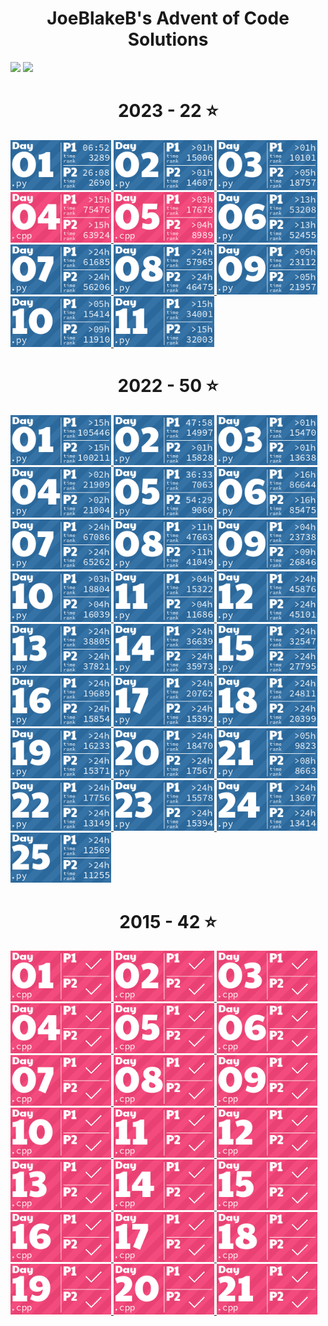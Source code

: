 <h1 align="center">
  JoeBlakeB's Advent of Code Solutions
</h1>

![](https://img.shields.io/badge/Total_Stars-114_⭐-blue)
![](https://img.shields.io/badge/Total_Lines_of_Code-3098-blue)

<!-- AOC TILES BEGIN -->
<h1 align="center">
  2023 - 22 ⭐
</h1>
<a href="2023/01-Trebuchet.py">
  <img src=".github/AoCTiles/images/2023/01.png" width="161px" style="style='min-width: calc(20 % - 4px);'">
</a>
<a href="2023/02-Cube-Conundrum.py">
  <img src=".github/AoCTiles/images/2023/02.png" width="161px" style="style='min-width: calc(20 % - 4px);'">
</a>
<a href="2023/03-Gear-Ratios.py">
  <img src=".github/AoCTiles/images/2023/03.png" width="161px" style="style='min-width: calc(20 % - 4px);'">
</a>
<a href="2023/04-Scratchcards.cpp">
  <img src=".github/AoCTiles/images/2023/04.png" width="161px" style="style='min-width: calc(20 % - 4px);'">
</a>
<a href="2023/05-If-You-Give-A-Seed-A-Fertilizer.cpp">
  <img src=".github/AoCTiles/images/2023/05.png" width="161px" style="style='min-width: calc(20 % - 4px);'">
</a>
<a href="2023/06-Wait-For-It.py">
  <img src=".github/AoCTiles/images/2023/06.png" width="161px" style="style='min-width: calc(20 % - 4px);'">
</a>
<a href="2023/07-Camel-Cards.py">
  <img src=".github/AoCTiles/images/2023/07.png" width="161px" style="style='min-width: calc(20 % - 4px);'">
</a>
<a href="2023/08-Haunted-Wasteland.py">
  <img src=".github/AoCTiles/images/2023/08.png" width="161px" style="style='min-width: calc(20 % - 4px);'">
</a>
<a href="2023/09-Mirage-Maintenance.py">
  <img src=".github/AoCTiles/images/2023/09.png" width="161px" style="style='min-width: calc(20 % - 4px);'">
</a>
<a href="2023/10-Pipe-Maze.py">
  <img src=".github/AoCTiles/images/2023/10.png" width="161px" style="style='min-width: calc(20 % - 4px);'">
</a>
<a href="2023/11-Cosmic-Expansion.py">
  <img src=".github/AoCTiles/images/2023/11.png" width="161px" style="style='min-width: calc(20 % - 4px);'">
</a>
<h1 align="center">
  2022 - 50 ⭐
</h1>
<a href="2022/01-Calorie-Counting.py">
  <img src=".github/AoCTiles/images/2022/01.png" width="161px" style="style='min-width: calc(20 % - 4px);'">
</a>
<a href="2022/02-Rock-Paper-Scissors.py">
  <img src=".github/AoCTiles/images/2022/02.png" width="161px" style="style='min-width: calc(20 % - 4px);'">
</a>
<a href="2022/03-Rucksack-Reorganization.py">
  <img src=".github/AoCTiles/images/2022/03.png" width="161px" style="style='min-width: calc(20 % - 4px);'">
</a>
<a href="2022/04-Camp-Cleanup.py">
  <img src=".github/AoCTiles/images/2022/04.png" width="161px" style="style='min-width: calc(20 % - 4px);'">
</a>
<a href="2022/05-Supply-Stacks.py">
  <img src=".github/AoCTiles/images/2022/05.png" width="161px" style="style='min-width: calc(20 % - 4px);'">
</a>
<a href="2022/06-Tuning-Trouble.py">
  <img src=".github/AoCTiles/images/2022/06.png" width="161px" style="style='min-width: calc(20 % - 4px);'">
</a>
<a href="2022/07-No-Space-Left-On-Device.py">
  <img src=".github/AoCTiles/images/2022/07.png" width="161px" style="style='min-width: calc(20 % - 4px);'">
</a>
<a href="2022/08-Treetop-Tree-House.py">
  <img src=".github/AoCTiles/images/2022/08.png" width="161px" style="style='min-width: calc(20 % - 4px);'">
</a>
<a href="2022/09-Rope-Bridge.py">
  <img src=".github/AoCTiles/images/2022/09.png" width="161px" style="style='min-width: calc(20 % - 4px);'">
</a>
<a href="2022/10-Cathode-Ray-Tube.py">
  <img src=".github/AoCTiles/images/2022/10.png" width="161px" style="style='min-width: calc(20 % - 4px);'">
</a>
<a href="2022/11-Monkey-in-the-Middle.py">
  <img src=".github/AoCTiles/images/2022/11.png" width="161px" style="style='min-width: calc(20 % - 4px);'">
</a>
<a href="2022/12-Hill-Climbing-Algorithm.py">
  <img src=".github/AoCTiles/images/2022/12.png" width="161px" style="style='min-width: calc(20 % - 4px);'">
</a>
<a href="2022/13-Distress-Signal.py">
  <img src=".github/AoCTiles/images/2022/13.png" width="161px" style="style='min-width: calc(20 % - 4px);'">
</a>
<a href="2022/14-Regolith-Reservoir.py">
  <img src=".github/AoCTiles/images/2022/14.png" width="161px" style="style='min-width: calc(20 % - 4px);'">
</a>
<a href="2022/15-Beacon-Exclusion-Zone.py">
  <img src=".github/AoCTiles/images/2022/15.png" width="161px" style="style='min-width: calc(20 % - 4px);'">
</a>
<a href="2022/16-Proboscidea-Volcanium.py">
  <img src=".github/AoCTiles/images/2022/16.png" width="161px" style="style='min-width: calc(20 % - 4px);'">
</a>
<a href="2022/17-Pyroclastic-Flow.py">
  <img src=".github/AoCTiles/images/2022/17.png" width="161px" style="style='min-width: calc(20 % - 4px);'">
</a>
<a href="2022/18-Boiling-Boulders.py">
  <img src=".github/AoCTiles/images/2022/18.png" width="161px" style="style='min-width: calc(20 % - 4px);'">
</a>
<a href="2022/19-Not-Enough-Minerals.py">
  <img src=".github/AoCTiles/images/2022/19.png" width="161px" style="style='min-width: calc(20 % - 4px);'">
</a>
<a href="2022/20-Grove-Positioning-System.py">
  <img src=".github/AoCTiles/images/2022/20.png" width="161px" style="style='min-width: calc(20 % - 4px);'">
</a>
<a href="2022/21-Monkey-Maths.py">
  <img src=".github/AoCTiles/images/2022/21.png" width="161px" style="style='min-width: calc(20 % - 4px);'">
</a>
<a href="2022/22-Monkey-Map.py">
  <img src=".github/AoCTiles/images/2022/22.png" width="161px" style="style='min-width: calc(20 % - 4px);'">
</a>
<a href="2022/23-Unstable-Diffusion.py">
  <img src=".github/AoCTiles/images/2022/23.png" width="161px" style="style='min-width: calc(20 % - 4px);'">
</a>
<a href="2022/24-Blizzard-Basin.py">
  <img src=".github/AoCTiles/images/2022/24.png" width="161px" style="style='min-width: calc(20 % - 4px);'">
</a>
<a href="2022/25-Full-of-Hot-Air.py">
  <img src=".github/AoCTiles/images/2022/25.png" width="161px" style="style='min-width: calc(20 % - 4px);'">
</a>
<h1 align="center">
  2015 - 42 ⭐
</h1>
<a href="2015/01-Not-Quite-Lisp.cpp">
  <img src=".github/AoCTiles/images/2015/01.png" width="161px" style="style='min-width: calc(20 % - 4px);'">
</a>
<a href="2015/02-I-Was-Told-There-Would-Be-No-Maths.cpp">
  <img src=".github/AoCTiles/images/2015/02.png" width="161px" style="style='min-width: calc(20 % - 4px);'">
</a>
<a href="2015/03-Perfectly-Spherical-Houses-in-a-Vacuum.cpp">
  <img src=".github/AoCTiles/images/2015/03.png" width="161px" style="style='min-width: calc(20 % - 4px);'">
</a>
<a href="2015/04-The-Ideal-Stocking-Stuffer.cpp">
  <img src=".github/AoCTiles/images/2015/04.png" width="161px" style="style='min-width: calc(20 % - 4px);'">
</a>
<a href="2015/05-Doesnt-He-Have-Intern-Elves-For-This.cpp">
  <img src=".github/AoCTiles/images/2015/05.png" width="161px" style="style='min-width: calc(20 % - 4px);'">
</a>
<a href="2015/06-Probably-a-Fire-Hazard.cpp">
  <img src=".github/AoCTiles/images/2015/06.png" width="161px" style="style='min-width: calc(20 % - 4px);'">
</a>
<a href="2015/07-Some-Assembly-Required.cpp">
  <img src=".github/AoCTiles/images/2015/07.png" width="161px" style="style='min-width: calc(20 % - 4px);'">
</a>
<a href="2015/08-Matchsticks.cpp">
  <img src=".github/AoCTiles/images/2015/08.png" width="161px" style="style='min-width: calc(20 % - 4px);'">
</a>
<a href="2015/09-All-in-a-Single-Night.cpp">
  <img src=".github/AoCTiles/images/2015/09.png" width="161px" style="style='min-width: calc(20 % - 4px);'">
</a>
<a href="2015/10-Elves-Look-Elves-Say.cpp">
  <img src=".github/AoCTiles/images/2015/10.png" width="161px" style="style='min-width: calc(20 % - 4px);'">
</a>
<a href="2015/11-Corporate-Policy.cpp">
  <img src=".github/AoCTiles/images/2015/11.png" width="161px" style="style='min-width: calc(20 % - 4px);'">
</a>
<a href="2015/12-JSAbacusFramework.cpp">
  <img src=".github/AoCTiles/images/2015/12.png" width="161px" style="style='min-width: calc(20 % - 4px);'">
</a>
<a href="2015/13-Knights-of-the-Dinner-Table.cpp">
  <img src=".github/AoCTiles/images/2015/13.png" width="161px" style="style='min-width: calc(20 % - 4px);'">
</a>
<a href="2015/14-Reindeer-Olympics.cpp">
  <img src=".github/AoCTiles/images/2015/14.png" width="161px" style="style='min-width: calc(20 % - 4px);'">
</a>
<a href="2015/15-Science-for-Hungry-People.cpp">
  <img src=".github/AoCTiles/images/2015/15.png" width="161px" style="style='min-width: calc(20 % - 4px);'">
</a>
<a href="2015/16-aunt-sue.cpp">
  <img src=".github/AoCTiles/images/2015/16.png" width="161px" style="style='min-width: calc(20 % - 4px);'">
</a>
<a href="2015/17-No-Such-Thing-as-Too-Much.cpp">
  <img src=".github/AoCTiles/images/2015/17.png" width="161px" style="style='min-width: calc(20 % - 4px);'">
</a>
<a href="2015/18-Like-a-GIF-For-Your-Yard.cpp">
  <img src=".github/AoCTiles/images/2015/18.png" width="161px" style="style='min-width: calc(20 % - 4px);'">
</a>
<a href="2015/19-Medicine-for-Rudolph.cpp">
  <img src=".github/AoCTiles/images/2015/19.png" width="161px" style="style='min-width: calc(20 % - 4px);'">
</a>
<a href="2015/20-Infinite-Elves-and-Infinite-Houses.cpp">
  <img src=".github/AoCTiles/images/2015/20.png" width="161px" style="style='min-width: calc(20 % - 4px);'">
</a>
<a href="2015/21-RPG-Simulator-20XX.cpp">
  <img src=".github/AoCTiles/images/2015/21.png" width="161px" style="style='min-width: calc(20 % - 4px);'">
</a>
<!-- AOC TILES END -->
